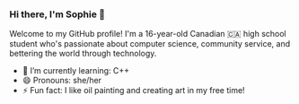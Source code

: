 ### Hi there, I'm Sophie 👋

Welcome to my GitHub profile! I'm a 16-year-old Canadian 🇨🇦 high school student who's passionate about computer science, community service, and bettering the world through technology. 

- 🌱 I’m currently learning: C++
- 😄 Pronouns: she/her
- ⚡ Fun fact: I like oil painting and creating art in my free time!
<!--
**sophiezhng/sophiezhng** is a ✨ _special_ ✨ repository because its `README.md` (this file) appears on your GitHub profile.

Here are some ideas to get you started:

- 🔭 I’m currently working on ...
- 🌱 I’m currently learning ...
- 👯 I’m looking to collaborate on ...
- 🤔 I’m looking for help with ...
- 💬 Ask me about ...
- 📫 How to reach me: ...
- 😄 Pronouns: ...
-->
